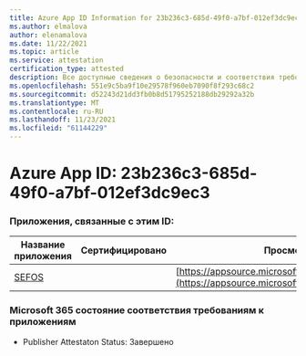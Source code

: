 ```yaml
---
title: Azure App ID Information for 23b236c3-685d-49f0-a7bf-012ef3dc9ec3
ms.author: elmalova
author: elenamalova
ms.date: 11/22/2021
ms.topic: article
ms.service: attestation
certification_type: attested
description: Все доступные сведения о безопасности и соответствия требованиям для 23b236c3-685d-49f0-a7bf-012ef3dc9ec3.
ms.openlocfilehash: 551e9c5ba9f10e29578f960eb7090f8f293c68c2
ms.sourcegitcommit: d52243d21dd3fb0b8d51795252188db29292a32b
ms.translationtype: MT
ms.contentlocale: ru-RU
ms.lasthandoff: 11/23/2021
ms.locfileid: "61144229"
---
```

# <a name="azure-app-id-23b236c3-685d-49f0-a7bf-012ef3dc9ec3"></a>Azure App ID: 23b236c3-685d-49f0-a7bf-012ef3dc9ec3


### <a name="apps-associated-with-this-id"></a>Приложения, связанные с этим ID:
| **Название приложения** | **Сертифицировано** | **Просмотр в AppSource** |
|--------------|---------------|-----------------------|
| [SEFOS](https://docs.microsoft.com/microsoft-365-app-certification/forward/WA200003219) |  | [https://appsource.microsoft.com/product/office/WA200003219](https://appsource.microsoft.com/product/office/WA200003219) |

### <a name="microsoft-365-app-compliance-status"></a>Microsoft 365 состояние соответствия требованиям к приложениям
- Publisher Attestaton Status: Завершено
